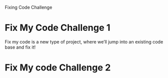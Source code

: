 
Fixing Code Challenge

# Fix My Code Challenge 1
Fix my code is a new type of project, where we’ll jump into an existing code base and fix it!

# Fix My code Challenge 2
